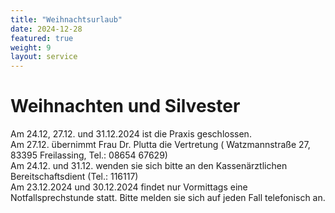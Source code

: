 ```yaml
---
title: "Weihnachtsurlaub"
date: 2024-12-28
featured: true
weight: 9
layout: service
---
```


# Weihnachten und Silvester

Am 24.12, 27.12. und 31.12.2024 ist die Praxis geschlossen.  
Am 27.12. übernimmt Frau Dr. Plutta die Vertretung ( Watzmannstraße 27, 83395 Freilassing, Tel.: 08654 67629)   
Am 24.12. und 31.12. wenden sie sich bitte an den Kassenärztlichen Bereitschaftsdient (Tel.: 116117)  
Am 23.12.2024 und 30.12.2024 findet nur Vormittags eine Notfallsprechstunde statt. Bitte melden sie sich auf jeden Fall telefonisch an.  

